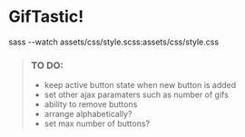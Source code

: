 # GifTastic! 


sass --watch assets/css/style.scss:assets/css/style.css


> ### TO DO:
> - keep active button state when new button is added
> - set other ajax paramaters such as number of gifs
> - ability to remove buttons
> - arrange alphabetically?
> - set max number of buttons?